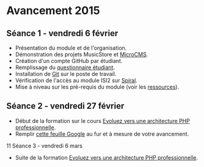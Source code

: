 # Avancement 2015

## Séance 1 - vendredi 6 février

* Présentation du module et de l'organisation.
* Démonstration des projets MusicStore et [MicroCMS](http://oc-microcms.herokuapp.com/).
* Création d'un compte GitHub par étudiant.
* Remplissage du [questionnaire étudiant](https://docs.google.com/forms/d/1A3abtZl5WfMZJ09zZxpf_y7wH2Pzok3DKTnQnEUT97k/viewform?usp=send_form).
* Installation de [Git](http://git-scm.com/downloads) sur le poste de travail.
* Vérification de l'accès au module ISI2 sur [Spiral](http://spiralconnect.univ-lyon1.fr/).
* Mise à niveau sur les pré-requis du module (voir les [ressources](ressources.md)).

## Séance 2 - vendredi 27 février

* Début de la formation sur le cours [Evoluez vers une architecture PHP professionnelle](http://openclassrooms.com/courses/evoluez-vers-une-architecture-php-professionnelle).
* Remplir [cette feuille Google](https://docs.google.com/spreadsheets/d/1xxZNLVlYnJk5_m51QKFpKhyvgmzGavgqq0JIj29XFTg/edit?usp=sharing) au fur et à mesure de votre avancement.

11 Séance 3 - vendredi 6 mars

* Suite de la formation [Evoluez vers une architecture PHP professionnelle](http://openclassrooms.com/courses/evoluez-vers-une-architecture-php-professionnelle).
